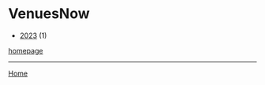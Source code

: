 # VenuesNow

  * [2023](./venuesnow-2023.md) (1)

[homepage](https://venuesnow.com/)

----

[Home](../index.md)
